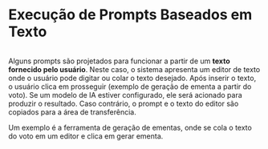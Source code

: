 # Execução de Prompts Baseados em Texto

<figure><img src="https://github.com/user-attachments/assets/14316144-d79e-47bf-b27f-37f6865b3a4a" alt=""><figcaption></figcaption></figure>

Alguns prompts são projetados para funcionar a partir de um **texto fornecido pelo usuário**. Neste caso, o sistema apresenta um editor de texto onde o usuário pode digitar ou colar o texto desejado. Após inserir o texto, o usuário clica em prosseguir (exemplo de geração de ementa a partir do voto). Se um modelo de IA estiver configurado, ele será acionado para produzir o resultado. Caso contrário, o prompt e o texto do editor são copiados para a área de transferência.

Um exemplo é a ferramenta de geração de ementas, onde se cola o texto do voto em um editor e clica em gerar ementa.
